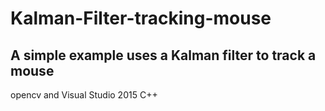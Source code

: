 # Kalman-Filter-tracking-mouse

## A simple example uses a Kalman filter to track a mouse

opencv and Visual Studio 2015 C++
